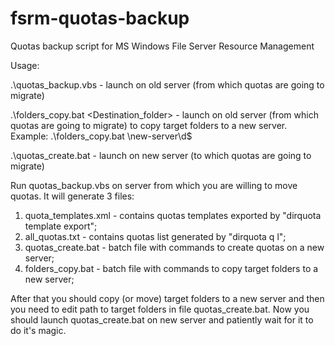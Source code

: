 fsrm-quotas-backup
==================

Quotas backup script for MS Windows File Server Resource Management

Usage:

.\quotas_backup.vbs - launch on old server (from which quotas are going to migrate)

.\folders_copy.bat <Destination_folder> - launch on old server (from which quotas
are going to migrate) to copy target folders to a new server.
Example: .\folders_copy.bat \\new-server\d$

.\quotas_create.bat - launch on new server (to which quotas are going to migrate)


Run quotas_backup.vbs on server from which you are willing to move quotas.
It will generate 3 files:
1) quota_templates.xml - contains quotas templates exported by "dirquota template export";
2) all_quotas.txt - contains quotas list generated by "dirquota q l";
3) quotas_create.bat - batch file with commands to create quotas on a new server;
4) folders_copy.bat - batch file with commands to copy target folders to a new server;

After that you should copy (or move) target folders to a new server and then
you need to edit path to target folders in file quotas_create.bat. Now you
should launch quotas_create.bat on new server and patiently wait for it to do
it's magic.
